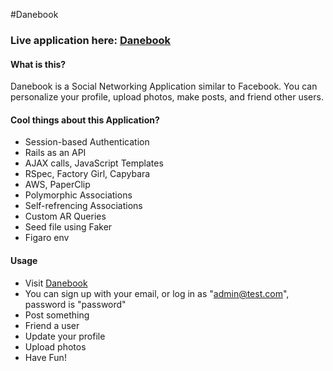 #Danebook

### Live application here: [Danebook](http://danebook-viking.herokuapp.com)

#### What is this?

Danebook is a Social Networking Application similar to Facebook. You can personalize your profile, upload photos, make posts, and friend other users.

#### Cool things about this Application?
  
* Session-based Authentication
* Rails as an API
* AJAX calls, JavaScript Templates
* RSpec, Factory Girl, Capybara
* AWS, PaperClip
* Polymorphic Associations
* Self-refrencing Associations
* Custom AR Queries
* Seed file using Faker
* Figaro env

#### Usage

* Visit [Danebook](http://danebook-viking.herokuapp.com)
* You can sign up with your email, or log in as "admin@test.com", password is "password"
* Post something
* Friend a user
* Update your profile
* Upload photos
* Have Fun!
